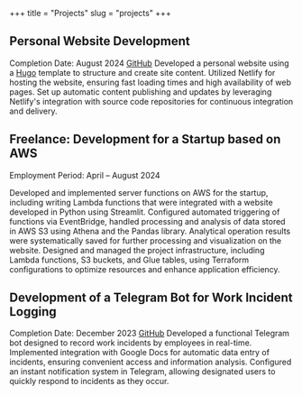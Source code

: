 +++
title = "Projects"
slug = "projects"
+++

## Personal Website Development
Completion Date: August 2024
[GitHub](https://github.com/DarkAngelUiversal/aleksandr-kuznetsov)
Developed a personal website using a [Hugo](https://github.com/cageyv/hugo-coder/tree/0fab52d36def70f46847787ec755837313f51feb) template to structure and create site content.
Utilized Netlify for hosting the website, ensuring fast loading times and high availability of web pages.
Set up automatic content publishing and updates by leveraging Netlify's integration with source code repositories for continuous integration and delivery.



##   Freelance: Development for a Startup based on AWS
Employment Period: April – August 2024

Developed and implemented server functions on AWS for the startup, including writing Lambda functions that were integrated with a website developed in Python using Streamlit.
Configured automated triggering of functions via EventBridge, handled processing and analysis of data stored in AWS S3 using Athena and the Pandas library.
Analytical operation results were systematically saved for further processing and visualization on the website.
Designed and managed the project infrastructure, including Lambda functions, S3 buckets, and Glue tables, using Terraform configurations to optimize resources and enhance application efficiency.


## Development of a Telegram Bot for Work Incident Logging
Completion Date: December 2023
[GitHub](https://github.com/DarkAngelUiversal/RollBot) 
Developed a functional Telegram bot designed to record work incidents by employees in real-time.
Implemented integration with Google Docs for automatic data entry of incidents, ensuring convenient access and information analysis.
Configured an instant notification system in Telegram, allowing designated users to quickly respond to incidents as they occur.